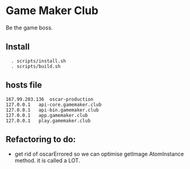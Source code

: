 # Game Maker Club
Be the game boss.

## Install
```
  . scripts/install.sh
  . scripts/build.sh
```

## hosts file
```
167.99.203.136	oscar-production
127.0.0.1	api-core.gamemaker.club
127.0.0.1	api-bin.gamemaker.club
127.0.0.1	app.gamemaker.club
127.0.0.1	play.gamemaker.club
```

## Refactoring to do:
 - get rid of oscarErrored so we can optimise getImage AtomInstance method. it is called a LOT.
